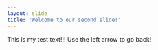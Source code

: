 ```yaml
---
layout: slide
title: "Welcome to our second slide!"
---
```

This is my test text!!!
Use the left arrow to go back!
